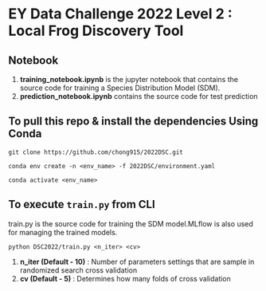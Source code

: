 # EY Data Challenge 2022 Level 2 : Local Frog Discovery Tool

## Notebook

1. **training_notebook.ipynb** is the jupyter notebook that contains the source code for training a Species Distribution Model (SDM).
2. **prediction_notebook.ipynb** contains the source code for test prediction

## To pull this repo & install the dependencies Using Conda

```
git clone https://github.com/chong915/2022DSC.git
```
```
conda env create -n <env_name> -f 2022DSC/environment.yaml
```
```
conda activate <env_name>
```

## To execute `train.py` from CLI
train.py is the source code for training the SDM model.MLflow is also used for managing the trained models.

```
python DSC2022/train.py <n_iter> <cv>
```

1. **n_iter (Default - 10)** : Number of parameters settings that are sample in randomized search cross validation
2. **cv (Default - 5)** : Determines how many folds of cross validation
